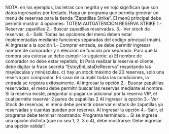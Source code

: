NOTA: en los ejemplos, las letras con negrita y en rojo significan que son datos
ingresados por teclado.
Haga un programa que permita generar un menú de reservas para la tienda
“Zapatillas Strike”. El menú principal debe permitir mostrar 4 opciones:
TOTEM AUTOATENCIÓN RESERVA STRIKE
1.- Reservar zapatillas
2.- Buscar zapatillas reservadas.
3.- Ver stock de reservas.
4.- Salir.
Todas las opciones del menú deben estar implementadas mediante funciones
separadas del código principal (main).
Al ingresar a la opción 1.- Comprar entrada, se debe permitir ingresar
nombre de comprador y s elección de función por separado. Para que la
compra sea exitosa se debe cumplir lo siguiente:
a) El nombre de comprador no debe estar repetido,
b) Para realizar la reserva el cliente, debe digitar la frase secreta
“EstoyEnListaDeReserva” respetando las mayúsculas y minúsculas.
c) hay un stock máximo de 20 reservas, solo una reserva por comprador.
En caso de cumplir todas las condiciones, la entrada se registra exitosamente.
Al ingresar la opción 2.- Buscar zapatillas reservadas, el menú debe permitir
buscar las reservas mediante el nombre. Si la reserva existe, preguntar si pagar un
adicional por la reserva VIP, el cual permite reservar 2 pares de zapatillas
2
Al ingresar la opción 3.- Ver Stock de reservas, el menú debe permitir observar el
stock de zapatillas ya reservadas y cuantas quedan por reservar.
Al ingresar la opción 4.- Salir, el programa debe terminar mostrando:
Programa terminado...
Si se ingresa una opción distinta (que no sea 1, 2, 3 o 4), debe mostrarse:
Debe ingresar una opción válida!!
